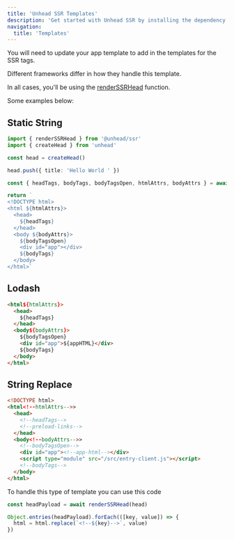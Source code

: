 ```yaml
---
title: 'Unhead SSR Templates'
description: 'Get started with Unhead SSR by installing the dependency to your project.'
navigation:
  title: 'Templates'
---
```


You will need to update your app template to add in the templates for
the SSR tags.

Different frameworks differ in how they handle this template.

In all cases, you'll be using the [renderSSRHead](/api/render/render-ssr-head) function.

Some examples below:

## Static String

```ts
import { renderSSRHead } from '@unhead/ssr'
import { createHead } from 'unhead'

const head = createHead()

head.push({ title: 'Hello World ' })

const { headTags, bodyTags, bodyTagsOpen, htmlAttrs, bodyAttrs } = await renderSSRHead(head)

return `
<!DOCTYPE html>
<html ${htmlAttrs}>
  <head>
    ${headTags}
  </head>
  <body ${bodyAttrs}>
    ${bodyTagsOpen}
    <div id="app"></div>
    ${bodyTags}
  </body>
</html>`
```

## Lodash

```html
<html${htmlAttrs}>
  <head>
    ${headTags}
  </head>
  <body${bodyAttrs}>
    ${bodyTagsOpen}
    <div id="app">${appHTML}</div>
    ${bodyTags}
  </body>
</html>
```

## String Replace

```html
<!DOCTYPE html>
<html<!--htmlAttrs-->>
  <head>
    <!--headTags-->
    <!--preload-links-->
  </head>
  <body<!--bodyAttrs-->>
    <!--bodyTagsOpen-->
    <div id="app"><!--app-html--></div>
    <script type="module" src="/src/entry-client.js"></script>
    <!--bodyTags-->
  </body>
</html>
```

To handle this type of template you can use this code

```ts
const headPayload = await renderSSRHead(head)

Object.entries(headPayload).forEach(([key, value]) => {
  html = html.replace(`<!--${key}-->`, value)
})
```
